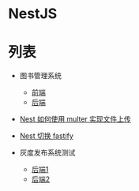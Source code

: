 # NestJS

# 列表

- 图书管理系统
    - [前端](https://github.com/yangxueyou/Nestjs/tree/main/book-management-system-backend) 
    - [后端](https://github.com/yangxueyou/Nestjs/tree/main/book-management-system-frontend) 

- [Nest 如何使用 multer 实现文件上传](https://github.com/yangxueyou/Nestjs/tree/main/nest-multer-upload)

- [Nest 切换 fastify](https://github.com/yangxueyou/Nestjs/tree/main/fastify-test1)

- 灰度发布系统测试
    - [后端1](https://github.com/yangxueyou/Nestjs/tree/main/gray_test)
    - [后端2](https://github.com/yangxueyou/Nestjs/tree/main/gray_test1)